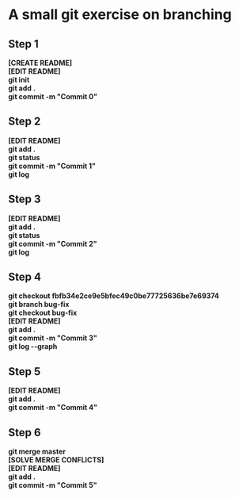 # A small git exercise on branching

## Step 1

**[CREATE README]**  
**[EDIT README]**  
**git init**  
**git add .**  
**git commit -m "Commit 0"**

## Step 2

**[EDIT README]**  
**git add .**  
**git status**  
**git commit -m "Commit 1"**  
**git log**

## Step 3

**[EDIT README]**  
**git add .**  
**git status**  
**git commit -m "Commit 2"**  
**git log**

## Step 4

**git checkout fbfb34e2ce9e5bfec49c0be77725636be7e69374**  
**git branch bug-fix**  
**git checkout bug-fix**  
**[EDIT README]**  
**git add .**  
**git commit -m "Commit 3"**  
**git log --graph**

## Step 5

**[EDIT README]**  
**git add .**  
**git commit -m "Commit 4"**

## Step 6

**git merge master**  
**[SOLVE MERGE CONFLICTS]**  
**[EDIT README]**  
**git add .**  
**git commit -m "Commit 5"**
